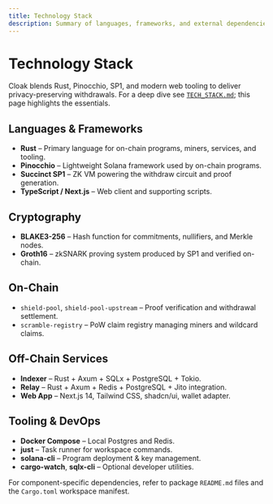 ```yaml
---
title: Technology Stack
description: Summary of languages, frameworks, and external dependencies powering Cloak.
---
```


# Technology Stack

Cloak blends Rust, Pinocchio, SP1, and modern web tooling to deliver privacy-preserving withdrawals. For a deep dive see [`TECH_STACK.md`](../TECH_STACK.md); this page highlights the essentials.

## Languages & Frameworks

- **Rust** – Primary language for on-chain programs, miners, services, and tooling.
- **Pinocchio** – Lightweight Solana framework used by on-chain programs.
- **Succinct SP1** – ZK VM powering the withdraw circuit and proof generation.
- **TypeScript / Next.js** – Web client and supporting scripts.

## Cryptography

- **BLAKE3-256** – Hash function for commitments, nullifiers, and Merkle nodes.
- **Groth16** – zkSNARK proving system produced by SP1 and verified on-chain.

## On-Chain

- `shield-pool`, `shield-pool-upstream` – Proof verification and withdrawal settlement.
- `scramble-registry` – PoW claim registry managing miners and wildcard claims.

## Off-Chain Services

- **Indexer** – Rust + Axum + SQLx + PostgreSQL + Tokio.
- **Relay** – Rust + Axum + Redis + PostgreSQL + Jito integration.
- **Web App** – Next.js 14, Tailwind CSS, shadcn/ui, wallet adapter.

## Tooling & DevOps

- **Docker Compose** – Local Postgres and Redis.
- **just** – Task runner for workspace commands.
- **solana-cli** – Program deployment & key management.
- **cargo-watch**, **sqlx-cli** – Optional developer utilities.

For component-specific dependencies, refer to package `README.md` files and the `Cargo.toml` workspace manifest.
